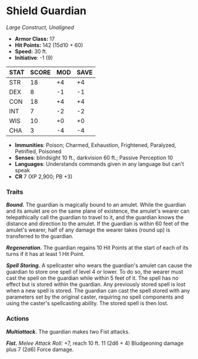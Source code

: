 # Shield Guardian

*Large Construct, Unaligned*

- **Armor Class:** 17
- **Hit Points:** 142 (15d10 + 60)
- **Speed:** 30 ft.
- **Initiative**: -1 (9)

|STAT|SCORE|MOD|SAVE|
| --- | --- | --- | ---- |
| STR | 18 | +4 | +4 |
| DEX | 8 | -1 | -1 |
| CON | 18 | +4 | +4 |
| INT | 7 | -2 | -2 |
| WIS | 10 | +0 | +0 |
| CHA | 3 | -4 | -4 |

- **Immunities**: Poison; Charmed, Exhaustion, Frightened, Paralyzed, Petrified, Poisoned
- **Senses**: blindsight 10 ft., darkvision 60 ft.; Passive Perception 10
- **Languages**: Understands commands given in any language but can't speak
- **CR** 7 (XP 2,900; PB +3)

### Traits

***Bound.*** The guardian is magically bound to an amulet. While the guardian and its amulet are on the same plane of existence, the amulet's wearer can telepathically call the guardian to travel to it, and the guardian knows the distance and direction to the amulet. If the guardian is within 60 feet of the amulet's wearer, half of any damage the wearer takes (round up) is transferred to the guardian.

***Regeneration.*** The guardian regains 10 Hit Points at the start of each of its turns if it has at least 1 Hit Point.

***Spell Storing.*** A spellcaster who wears the guardian's amulet can cause the guardian to store one spell of level 4 or lower. To do so, the wearer must cast the spell on the guardian while within 5 feet of it. The spell has no effect but is stored within the guardian. Any previously stored spell is lost when a new spell is stored. The guardian can cast the spell stored with any parameters set by the original caster, requiring no spell components and using the caster's spellcasting ability. The stored spell is then lost.


### Actions

***Multiattack.*** The guardian makes two Fist attacks.

***Fist.*** *Melee Attack Roll:* +7, reach 10 ft. 11 (2d6 + 4) Bludgeoning damage plus 7 (2d6) Force damage.
